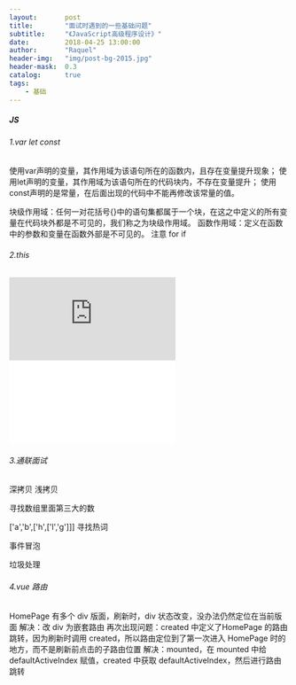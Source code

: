```yaml
---
layout:       post
title:        "面试时遇到的一些基础问题"
subtitle:     "《JavaScript高级程序设计》"
date:         2018-04-25 13:00:00
author:       "Raquel"
header-img:   "img/post-bg-2015.jpg"
header-mask:  0.3
catalog:      true
tags:
    - 基础
---
```

##### JS
###### 1.var let const
使用var声明的变量，其作用域为该语句所在的函数内，且存在变量提升现象；
使用let声明的变量，其作用域为该语句所在的代码块内，不存在变量提升；
使用const声明的是常量，在后面出现的代码中不能再修改该常量的值。

块级作用域：任何一对花括号{}中的语句集都属于一个块，在这之中定义的所有变量在代码块外都是不可见的，我们称之为块级作用域。
函数作用域：定义在函数中的参数和变量在函数外部是不可见的。
注意 for if

###### 2.this
![原文链接](http://www.ruanyifeng.com/blog/2010/04/using_this_keyword_in_javascript.html)
![this的文章链接](/_posts/2018-04-16-this.markdown)

###### 3.通联面试
深拷贝 浅拷贝

寻找数组里面第三大的数

['a','b',['h',['l','g']]] 寻找热词

事件冒泡

垃圾处理

###### 4.vue 路由
HomePage 有多个 div 版面，刷新时，div 状态改变，没办法仍然定位在当前版面
解决：改 div 为嵌套路由
再次出现问题：created 中定义了HomePage 的路由跳转，因为刷新时调用 created，所以路由定位到了第一次进入 HomePage 时的地方，而不是刷新前点击的子路由位置
解决：mounted，在 mounted 中给 defaultActiveIndex 赋值，created 中获取 defaultActiveIndex，然后进行路由跳转
